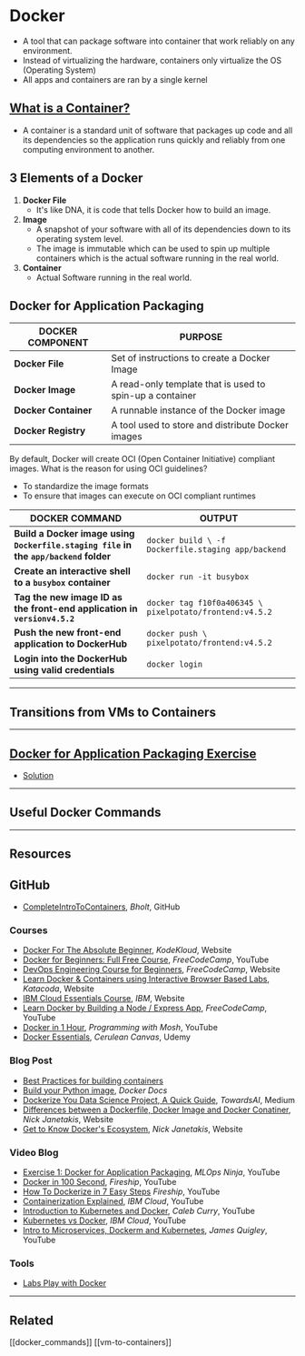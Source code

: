 # Docker

- A tool that can package software into container that work reliably on any environment.
- Instead of virtualizing the hardware, containers only virtualize the OS (Operating System)
- All apps and containers are ran by a single kernel

## [What is a Container?](https://www.docker.com/resources/what-container)

- A container is a standard unit of software that packages up code and all its dependencies so the application runs quickly and reliably from one computing environment to another.

## 3 Elements of a Docker

1. **Docker File**
   - It's like DNA, it is code that tells Docker how to build an image.
2. **Image**
   - A snapshot of your software with all of its dependencies down to its operating system level.
   - The image is immutable which can be used to spin up multiple containers which is the actual software running in the real world.
3. **Container**
   - Actual Software running in the real world.

## Docker for Application Packaging

| DOCKER COMPONENT     | PURPOSE                                                  |
| -------------------- | -------------------------------------------------------- |
| **Docker File**      | Set of instructions to create a Docker Image             |
| **Docker Image**     | A read-only template that is used to spin-up a container |
| **Docker Container** | A runnable instance of the Docker image                  |
| **Docker Registry**  | A tool used to store and distribute Docker images        |

By default, Docker will create OCI (Open Container Initiative) compliant images. What is the reason for using OCI guidelines?

- To standardize the image formats
- To ensure that images can execute on OCI compliant runtimes

| DOCKER COMMAND                                                                       | OUTPUT                                                  |
| ------------------------------------------------------------------------------------ | ------------------------------------------------------- |
| **Build a Docker image using `Dockerfile.staging file` in the `app/backend` folder** | `docker build \ -f Dockerfile.staging app/backend`      |
| **Create an interactive shell to a `busybox` container**                             | `docker run -it busybox`                                |
| **Tag the new image ID as the front-end application in `versionv4.5.2`**             | `docker tag f10f0a406345 \ pixelpotato/frontend:v4.5.2` |
| **Push the new front-end application to DockerHub**                                  | `docker push \ pixelpotato/frontend:v4.5.2`             |
| **Login into the DockerHub using valid credentials**                                 | `docker login`                                          |

---

## Transitions from VMs to Containers

---

## [Docker for Application Packaging Exercise](https://classroom.udacity.com/nanodegrees/nd064-1/parts/30cb07da-8fd4-4438-a209-b3457adb5d82/modules/7b21dfa4-aac8-4d24-82c5-65325e6dc691/lessons/d9fa86b3-301d-4966-86f8-a2f34a5a7ca3/concepts/78ec0fc2-99c0-4abf-9310-85a2bb5dd42d)

- [Solution](https://classroom.udacity.com/nanodegrees/nd064-1/parts/30cb07da-8fd4-4438-a209-b3457adb5d82/modules/7b21dfa4-aac8-4d24-82c5-65325e6dc691/lessons/d9fa86b3-301d-4966-86f8-a2f34a5a7ca3/concepts/ff34636a-df61-4ad4-9aa7-f9c73a25d485)

---

## Useful Docker Commands

---

## Resources

## GitHub

- [CompleteIntroToContainers](https://btholt.github.io/complete-intro-to-containers/), _Bholt_, GitHub

### Courses

- [Docker For The Absolute Beginner](https://kodekloud.com/p/docker-for-the-absolute-beginner-hands-on), _KodeKloud_, Website
- [Docker for Beginners: Full Free Course](https://www.youtube.com/watch?v=zJ6WbK9zFpI), _FreeCodeCamp_, YouTube
- [DevOps Engineering Course for Beginners](https://www.youtube.com/watch?v=j5Zsa_eOXeY), _FreeCodeCamp_, Website
- [Learn Docker & Containers using Interactive Browser Based Labs](https://www.katacoda.com/courses/docker), _Katacoda_, Website
- [IBM Cloud Essentials Course](https://www.ibm.com/blogs/ibm-training/get-ready-for-ibm-cloud-certification-with-new-free-ibm-cloud-essentials-course/), _IBM_, Website
- [Learn Docker by Building a Node / Express App](https://www.freecodecamp.org/news/learn-docker-by-building-a-node-express-app/), _FreeCodeCamp_, YouTube
- [Docker in 1 Hour](https://www.youtube.com/watch?v=pTFZFxd4hOI), _Programming with Mosh_, YouTube
- [Docker Essentials](https://www.udemy.com/cart/subscribe/course/1948098/), _Cerulean Canvas_, Udemy

### Blog Post

- [Best Practices for building containers](https://dev.to/ankit01oss/best-practices-for-building-containers-4mkp)
- [Build your Python image](https://docs.docker.com/language/python/build-images/), _Docker Docs_
- [Dockerize You Data Science Project, A Quick Guide](https://pub.towardsai.net/how-to-dockerize-your-data-science-project-a-quick-guide-b6fa2d6a8ba1), _TowardsAI_, Medium
- [Differences between a Dockerfile, Docker Image and Docker Conatiner](https://nickjanetakis.com/blog/differences-between-a-dockerfile-docker-image-and-docker-container), _Nick Janetakis_, Website
- [Get to Know Docker's Ecosystem](https://nickjanetakis.com/blog/get-to-know-dockers-ecosystem), _Nick Janetakis_, Website

### Video Blog

- [Exercise 1: Docker for Application Packaging](https://www.youtube.com/watch?v=zcENH_nvPCU&index=3), _MLOps Ninja_, YouTube
- [Docker in 100 Second](https://www.youtube.com/watch?v=Gjnup-PuquQ), _Fireship_, YouTube
- [How To Dockerize in 7 Easy Steps](https://www.youtube.com/watch?v=gAkwW2tuIqE) _Fireship_, YouTube
- [Containerization Explained](https://www.youtube.com/watch?v=0qotVMX-J5s), _IBM Cloud_, YouTube
- [Introduction to Kubernetes and Docker](https://www.youtube.com/watch?v=PfRWP60qxPM), _Caleb Curry_, YouTube
- [Kubernetes vs Docker](https://www.youtube.com/watch?v=2vMEQ5zs1ko&t=389s), _IBM Cloud_, YouTube
- [Intro to Microservices, Dockerm and Kubernetes](https://www.youtube.com/watch?v=1xo-0gCVhTU), _James Quigley_, YouTube

### Tools

- [Labs Play with Docker](https://labs.play-with-docker.com/)

---

## Related

[[docker_commands]]
[[vm-to-containers]]
